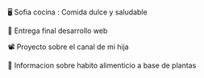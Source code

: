 🖥️  Sofia cocina : Comida dulce y saludable

📎   Entrega final desarrollo web

📽️  Proyecto sobre el canal de mi hija

📔  Informacion sobre habito alimenticio a base de plantas
